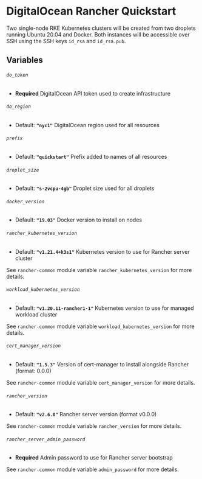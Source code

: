 # DigitalOcean Rancher Quickstart

Two single-node RKE Kubernetes clusters will be created from two droplets running Ubuntu 20.04 and Docker.
Both instances will be accessible over SSH using the SSH keys `id_rsa` and `id_rsa.pub`.

## Variables

###### `do_token`
- **Required**
DigitalOcean API token used to create infrastructure

###### `do_region`
- Default: **`"nyc1"`**
DigitalOcean region used for all resources

###### `prefix`
- Default: **`"quickstart"`**
Prefix added to names of all resources

###### `droplet_size`
- Default: **`"s-2vcpu-4gb"`**
Droplet size used for all droplets

###### `docker_version`
- Default: **`"19.03"`**
Docker version to install on nodes

###### `rancher_kubernetes_version`
- Default: **`"v1.21.4+k3s1"`**
Kubernetes version to use for Rancher server cluster

See `rancher-common` module variable `rancher_kubernetes_version` for more details.

###### `workload_kubernetes_version`
- Default: **`"v1.20.11-rancher1-1"`**
Kubernetes version to use for managed workload cluster

See `rancher-common` module variable `workload_kubernetes_version` for more details.

###### `cert_manager_version`
- Default: **`"1.5.3"`**
Version of cert-manager to install alongside Rancher (format: 0.0.0)

See `rancher-common` module variable `cert_manager_version` for more details.

###### `rancher_version`
- Default: **`"v2.6.0"`**
Rancher server version (format v0.0.0)

See `rancher-common` module variable `rancher_version` for more details.

###### `rancher_server_admin_password`
- **Required**
Admin password to use for Rancher server bootstrap

See `rancher-common` module variable `admin_password` for more details.

